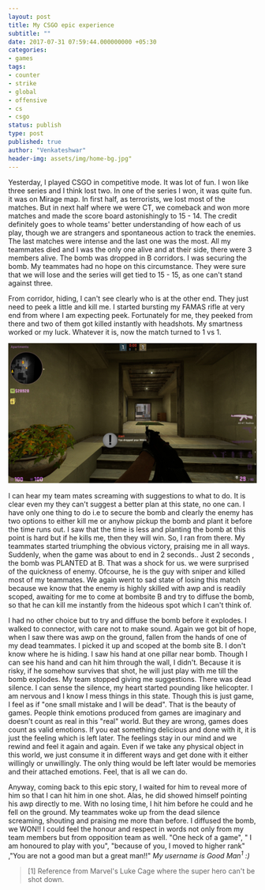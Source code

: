 ```yaml
---
layout: post
title: My CSGO epic experience
subtitle: ""
date: 2017-07-31 07:59:44.000000000 +05:30
categories:
- games
tags:
- counter
- strike
- global
- offensive
- cs
- csgo
status: publish
type: post
published: true
author: "Venkateshwar"
header-img: assets/img/home-bg.jpg"
---
```


Yesterday, I played CSGO in competitive mode. It was lot of fun. I won like three series and I think lost two. In one of the series I won, it was quite fun. it was on Mirage map. In first half, as terrorists, we lost most of the matches. But in next half where we were CT, we comeback and won more matches and made the score board astonishingly to 15 - 14. The credit  definitely goes to whole teams' better understanding of how each of us play, though we are strangers and spontaneous action to track the enemies. The last matches were intense and the last one was the most. All my teammates died and I was the only one alive and at their side, there were 3 members alive. The bomb was dropped in B corridors. I was securing the bomb. My teammates had no hope on this circumstance. They were sure that we will lose and the series will get tied to 15 - 15, as one can't stand against three.

From corridor, hiding, I can't see clearly who is at the other end. They just need to peek a little and kill me. I started bursting my FAMAS rifle at very end from where I am expecting peek. Fortunately for me, they peeked from there and two of them got killed instantly with headshots. My smartness worked or my luck. Whatever it is, now the match turned to 1 vs 1.

<img src="/assets/img/cs-go-mirage-b.jpg" />

I can hear my team mates screaming with suggestions to what to do. It is clear even my they can't suggest a better plan at this state, no one can. I have only one thing to do i.e to secure the bomb and clearly the enemy has two options to either kill me or anyhow pickup the bomb and plant it before the time runs out. I saw that the time is less and planting the bomb at this point is hard but if he kills me, then they will win. So, I ran from there. My teammates started triumphing the obvious victory, praising me in all ways. Suddenly, when the game was about to end in 2 seconds.. Just 2 seconds , the bomb was PLANTED at B. That was a shock for us. we were surprised of the quickness of enemy. Ofcourse, he is the guy with sniper and killed most of my teammates. We again went to sad state of losing this match because we know that the enemy is highly skilled with awp and is readily scoped, awaiting for me to come at bombsite B and try to diffuse the bomb, so that he can kill me instantly from the hideous spot which I can't think of. 

I had no other choice but to try and diffuse the bomb before it explodes. I walked to connector, with care not to make sound. Again we got bit of hope, when I saw there was awp on the ground, fallen from the hands of one of my dead teammates. I picked it up and scoped at the bomb site B. I don't know where he is hiding. I saw his hand at one pillar near bomb. Though I can see his hand and can hit him through the wall, I didn't. Because it is risky, if he somehow survives that shot, he will just play with me till the bomb explodes. My team stopped giving me suggestions. There was dead silence. I can sense the silence, my heart started pounding like helicopter. I am nervous and I know I mess things in this state. Though this is just game, I feel as if "one small mistake and I will be dead".  That is the beauty of games. People think emotions produced from games are imaginary and doesn't count as real in this "real" world. But they are wrong, games does count as valid emotions. If you eat something delicious and done with it, it is just the feeling which is left later. The feelings stay in our mind and we rewind and feel it again and again. Even if we take any physical object in this world, we just consume it in different ways and get done with it either willingly or unwillingly. The only thing would be left later would be memories and their attached emotions. Feel, that is all we can do.

Anyway, coming back to this epic story, I waited for him to reveal more of him so that I can hit him in one shot. Alas, he did showed himself pointing his awp directly to me. With no losing time, I hit him before he could and he fell on the ground. My teammates woke up from the dead silence screaming, shouting and praising me more than before. I diffused the bomb, we WON!! I could feel the honour and respect in words not only from my team members but from opposition team as well. "One heck of a game", " I am honoured to play with you",  "because of you, I moved to higher rank" ,"You are  not a good man but a great man!!" *My username is Good Man<sup>1</sup> :)*

> [1] Reference from Marvel's Luke Cage where the super hero can't be shot down.
